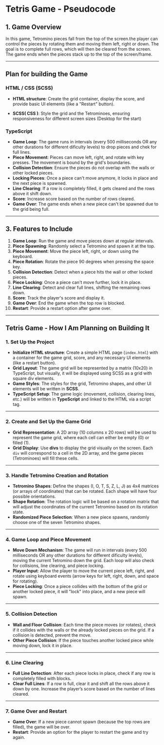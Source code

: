 # Tetris Game - Pseudocode

## 1. Game Overview

In this game, Tetromino pieces fall from the top of the screen.the player can control the pieces by rotating them and moving them left, right or down. The goal is to complete full rows, which will then be cleared from the screen. The game ends when the pieces stack up to the top of the screen/frame.

---

## Plan for building the Game

### HTML / CSS (SCSS)

- **HTML structure**: Create the grid container, display the score, and provide basic UI elements (like a "Restart" button).

- **SCSS( CSS )**: Style the grid and the Tetrominoes, ensuring responsiveness for different screen sizes (Desktop for the start)

### TypeScript

- **Game Loop**: The game runs in intervals (every 500 milliseconds OR any other durations for different dificulty levels) to drop pieces and chek for full lines.
- **Piece Movement**: Pieces can move left, right, and rotate with key presses. The movement is bound by the grid's boundaries.
- **Collision Detection**: Ensure the pieces do not overlap with the walls or other locked pieces.
- **Locking Pieces**: Once a piece can't move anymore, it locks in place and the next piece is spawned.
- **Line Clearing**: If a row is completely filled, it gets cleared and the rows above it shift down.
- **Score**: Increase score based on the number of rows cleared.
- **Game Over**: The game ends when a new piece can't be spawned due to the grid being full.

---

## 3. Features to Include

1. **Game Loop**: Run the game and move pieces down at regular intervals.
2. **Piece Spawning**: Randomly select a Tetromino and spawn it at the top.
3. **Piece Movement**: Move the piece left, right, or down using the keyboard.
4. **Piece Rotation**: Rotate the piece 90 degrees when pressing the space key.
5. **Collision Detection**: Detect when a piece hits the wall or other locked pieces.
6. **Piece Locking**: Once a piece can't move further, lock it in place.
7. **Line Clearing**: Detect and clear full lines, shifting the remaining rows down.
8. **Score**: Track the player's score and display it.
9. **Game Over**: End the game when the top row is blocked.
10. **Restart**: Provide a restart option after game over.

---

## Tetris Game - How I Am Planning on Building It

### 1. Set Up the Project

- **Initialize HTML structure**: Create a simple HTML page (`index.html`) with a container for the game grid, score, and any necessary UI elements (like a restart button).
- **Grid Layout**: The game grid will be represented by a matrix (10x20) in TypeScript, but visually, it will be displayed using SCSS as a grid with square div elements.
- **Game Styles**: The styles for the grid, Tetromino shapes, and other UI elements will be written in **SCSS**.
- **TypeScript Setup**: The game logic (movement, collision, clearing lines, etc.) will be written in **TypeScript** and linked to the HTML via a script tag.

---

### 2. Create and Set Up the Game Grid

- **Grid Representation**: A 2D array (10 columns x 20 rows) will be used to represent the game grid, where each cell can either be empty (0) or filled (1).
- **Grid Display**: Use **divs** to display the grid visually on the screen. Each `div` will correspond to a cell in the 2D array, and the game pieces (Tetrominoes) will fill these cells.

---

### 3. Handle Tetromino Creation and Rotation

- **Tetromino Shapes**: Define the shapes (I, O, T, S, Z, L, J) as 4x4 matrices (or arrays of coordinates) that can be rotated. Each shape will have four possible orientations.
- **Shape Rotation**: The rotation logic will be based on a rotation matrix that will adjust the coordinates of the current Tetromino based on its rotation state.
- **Randomized Piece Selection**: When a new piece spawns, randomly choose one of the seven Tetromino shapes.

---

### 4. Game Loop and Piece Movement

- **Move Down Mechanism**: The game will run in intervals (every 500 milliseconds OR any other durations for different dificulty levels), moving the current Tetromino down the grid. Each loop will also check for collisions, line clearing, and piece locking.
- **Player Input**: Allow the player to move the current piece left, right, and rotate using keyboard events (arrow keys for left, right, down, and space for rotating).
- **Piece Locking**: Once a piece collides with the bottom of the grid or another locked piece, it will "lock" into place, and a new piece will spawn.

---

### 5. Collision Detection

- **Wall and Floor Collision**: Each time the piece moves (or rotates), check if it collides with the walls or the already locked pieces on the grid. If a collision is detected, prevent the move.
- **Other Piece Collision**: If the piece touches another locked piece while moving down, lock it in place.

---

### 6. Line Clearing

- **Full Line Detection**: After each piece locks in place, check if any row is completely filled with blocks.
- **Clear Full Lines**: If a row is full, clear it and shift all the rows above it down by one. Increase the player’s score based on the number of lines cleared.

---

### 7. Game Over and Restart

- **Game Over**: If a new piece cannot spawn (because the top rows are filled), the game will be over.
- **Restart**: Provide an option for the player to restart the game and try again.
